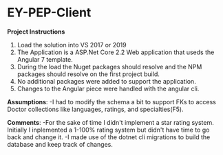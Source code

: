 # EY-PEP-Client
**Project Instructions**
1. Load the solution into VS 2017 or 2019
2. The Application is a ASP.Net Core 2.2 Web application that useds the Angular 7 template.
3. During the load the Nuget packages should resolve and the NPM packages should resolve on the first project build.
4. No additional packages were added to support the application.
5. Changes to the Angular piece were handled with the angular cli.

**Assumptions**:
-I had to modify the schema a bit to support FKs to access Doctor collections like languages, ratings, and specialties(F5).

**Comments**:
-For the sake of time I didn't implement a star rating system. Initially I inplemented a 1-100% rating system but didn't have time to go back and change it.
-I made use of the dotnet cli migrations to build the database and keep track of changes.
